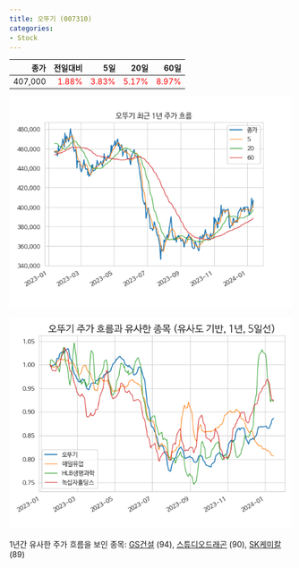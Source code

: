 ```yaml
---
title: 오뚜기 (007310)
categories:
- Stock
---
```


|종가|전일대비|5일|20일|60일|
|---:|-------:|--:|---:|---:|
|407,000|<span style="color: red">1.88%</span>|<span style="color: red">3.83%</span>|<span style="color: red">5.17%</span>|<span style="color: red">8.97%</span>|


<!-- more -->

![007310](/assets/images/stock/007310.png)

![007310](/assets/images/stock/007310_sim.png)

1년간 유사한 주가 흐름을 보인 종목:
[GS건설](/stock/006360/) (94),
[스튜디오드래곤](/stock/253450/) (90),
[SK케미칼](/stock/285130/) (89)